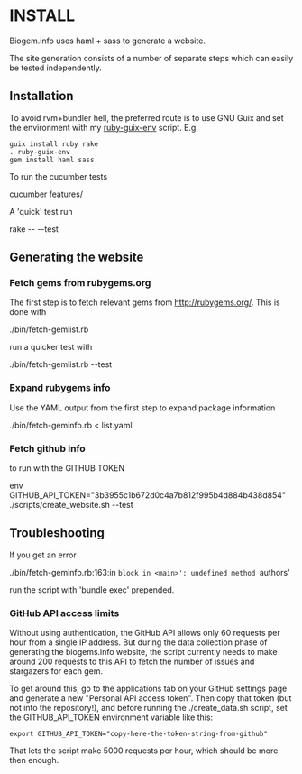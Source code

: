 # INSTALL

Biogem.info uses haml + sass to generate a website.

The site generation consists of a number of separate steps
which can easily be tested independently.

## Installation

To avoid rvm+bundler hell, the preferred route is to use GNU Guix and
set the environment with my
[ruby-guix-env](https://github.com/pjotrp/guix-notes/blob/master/scripts/ruby-guix-env)
script. E.g.

    guix install ruby rake
    . ruby-guix-env
    gem install haml sass

To run the cucumber tests

  cucumber features/

A 'quick' test run

  rake -- --test

## Generating the website

### Fetch gems from rubygems.org

The first step is to fetch relevant gems from http://rubygems.org/. This
is done with

  ./bin/fetch-gemlist.rb

run a quicker test with

  ./bin/fetch-gemlist.rb --test

### Expand rubygems info

Use the YAML output from the first step to expand package information

  ./bin/fetch-geminfo.rb < list.yaml

### Fetch github info

to run with the GITHUB TOKEN

  env GITHUB_API_TOKEN="3b3955c1b672d0c4a7b812f995b4d884b438d854" ./scripts/create_website.sh --test

## Troubleshooting

If you get an error

  ./bin/fetch-geminfo.rb:163:in `block in <main>': undefined method `authors'

run the script with 'bundle exec' prepended.

### GitHub API access limits

Without using authentication, the GitHub API allows only 60 requests
per hour from a single IP address. But during the data collection
phase of generating the biogems.info website, the script currently
needs to make around 200 requests to this API to fetch the number of
issues and stargazers for each gem.

To get around this, go to the applications tab on your GitHub
settings page and generate a new "Personal API access token". Then
copy that token (but not into the repository!), and before running the ./create_data.sh script,
set the GITHUB_API_TOKEN environment variable like this:

    export GITHUB_API_TOKEN="copy-here-the-token-string-from-github"

That lets the script make 5000 requests per hour, which should be
more then enough.
